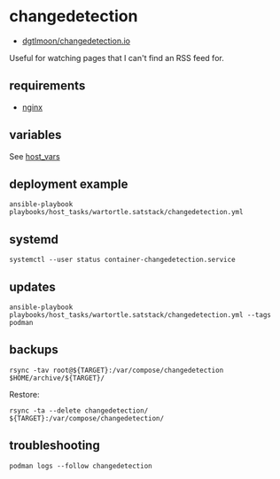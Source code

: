 # changedetection

* [dgtlmoon/changedetection.io](https://github.com/dgtlmoon/changedetection.io)

Useful for watching pages that I can't find an RSS feed for.

## requirements

* [nginx](nginx_conf.yml)

## variables

See [host_vars](../../../host_vars/wartortle.satstack.net/changedetection.yml)

## deployment example

```shell
ansible-playbook playbooks/host_tasks/wartortle.satstack/changedetection.yml
```

## systemd

```shell
systemctl --user status container-changedetection.service
```

## updates

```shell
ansible-playbook playbooks/host_tasks/wartortle.satstack/changedetection.yml --tags podman
```

## backups

```shell
rsync -tav root@${TARGET}:/var/compose/changedetection $HOME/archive/${TARGET}/
```

Restore:

```shell
rsync -ta --delete changedetection/ ${TARGET}:/var/compose/changedetection/
```

## troubleshooting

```shell
podman logs --follow changedetection
```